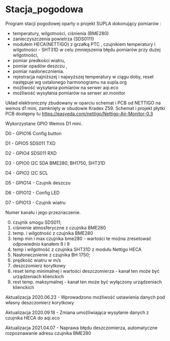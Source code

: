 # Stacja_pogodowa
Program stacji pogodowej oparty o projekt SUPLA dokonujący pomiarów :
  * temperatury, wilgotności, ciśnienia (BME280)
  * zanieczyszczenia powietrza (SDS0111)
  * modułem HECA(NETTIGO) z grzałką PTC , czujnikiem  temperatury i wilgotności - SHT31D w celu zmniejszenia błędu pomiarów przy dużej wilgotności,
  * pomiar predkości wiatru, 
  * pomiar opadów deszczu ,
  * pomiar nasłonecznienia.
  * rejestracja  najniższej i najwyższej temperatury w ciągu doby, reset następuje wg ustalonego harmonogramu na supla.org
  * możliwość wysyłania pomiarów na serwer aqi.eco
  * możliwość wysyłania pomiarów na serwer air.monitor
  
Układ elektroniczny zbudowany w oparciu schemat i PCB od NETTIGO na wemos d1 mini, zamknięty w obudowie Kradex Z59.
Schemat i projekt płytki PCB dostępny tu https://easyeda.com/nettigo/Nettigo-Air-Monitor-0.3

Wykorzystane GPIO Wemos D1 mini.

D0 - GPIO16 Config button

D1 - GPIO5 SDS011 TXD

D2 - GPIO4 SDS011 RXD

D3 - GPIO0 I2C SDA BME280, BH1750, SHT31D
             
D4 - GPIO2 I2C SCL

D5 - GPIO14 - Czujnik deszczu

D6 - GPIO12 - Config LED  

D7 - GPIO13 - Czujnik wiatru


Numer kanału i jego przeznaczenie. 

 0.  czujnik smogu SDS011;
 1.  ciśnienie atmosferyczne z czujnika BME280
 2.  temp. i wilgotność z czujnika BME280
 3.  temp min i max czujnika bme280 - wartości te można zresetować odpowiednio kanałem 8 i 9
 4.  temp i wilgotność z czujnika SHT31D z modułu Nettigo HECA
 5.  Nasłonecznienie z czujnika BH 1750;
 6.  prędkość wiatru w m/s
 7.  deszczomierz korytkowy 
 8.  reset temp minimalnej i wartości deszczomierza - kanał ten może być  urządzeniach klienckich
 9.  rest temp. maksymalnej - kanał ten może być wyłączony  urządzeniach klienckich
 
Aktualizacja 2020.06.23 - Wprowadzono możliwość ustawienia danych pod własny deszczomierz korytkowy

Aktualizacja 2020.09.18 - Zmiana umożliwiająca wysyłanie danych z czujnika HECA do aqi.eco

Aktualizacja 2021.04.07 - Naprawa błędu deszczomierza, automatyczne rozpoznawanie adresu czujnika BME280
